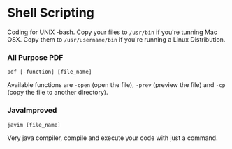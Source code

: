 # Shell Scripting
Coding for UNIX -bash.
Copy your files to ```/usr/bin``` if you're tunning Mac OSX.
Copy them to ```/usr/username/bin``` if you're running a Linux Distribution.

### All Purpose PDF
```
pdf [-function] [file_name]
```

Available functions are ```-open``` (open the file), ```-prev``` (preview the file) and ```-cp``` (copy the file to another directory).

### JavaImproved
```
javim [file_name]
```
Very java compiler, compile and execute your code with just a command.

